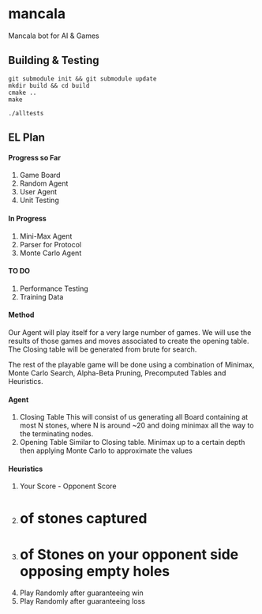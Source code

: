 # mancala
Mancala bot for AI &amp; Games

## Building & Testing
```
git submodule init && git submodule update
mkdir build && cd build
cmake ..
make

./alltests
```
## EL Plan

#### Progress so Far
1. Game Board
2. Random Agent
3. User Agent
3. Unit Testing

#### In Progress
1. Mini-Max Agent
2. Parser for Protocol
3. Monte Carlo Agent

#### TO DO
1. Performance Testing
2. Training Data

#### Method
Our Agent will play itself for a very large number of games. We will use the results of those games and moves associated to create the opening table. The Closing table will be generated from brute for search.

The rest of the playable game will be done using a combination of Minimax, Monte Carlo Search, Alpha-Beta Pruning, Precomputed Tables and Heuristics.

#### Agent
1. Closing Table
  This will consist of us generating all Board containing at most N stones, where N is around ~20 and doing minimax all the way to the terminating nodes.
2. Opening Table
  Similar to Closing table. Minimax up to a certain depth then applying Monte Carlo to approximate the values

#### Heuristics
1. Your Score - Opponent Score
2. # of stones captured
3. # of Stones on your opponent side opposing empty holes
4. Play Randomly after guaranteeing win
5. Play Randomly after guaranteeing loss
